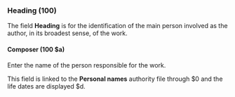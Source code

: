 ### Heading (100)
The field **Heading** is for the identification of the main person involved as the author, in its broadest sense, of the work.  

#### Composer (100 $a)  

Enter the name of the person responsible for the work.

This field is linked to the **Personal names** authority file through $0 and the life dates are displayed $d.  
